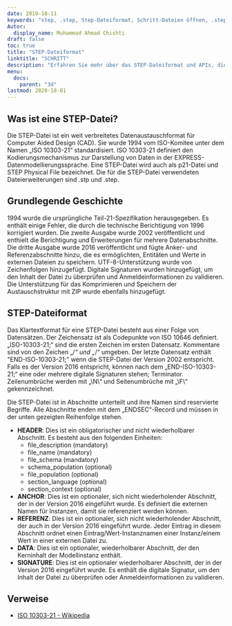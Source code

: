 ```yaml
---
date: 2019-10-11
keywords: "step, .step, Step-Dateiformat, Schritt-Dateien öffnen, .step-Erweiterung, Step-Erweiterung"
Autor:
  display_name: Muhammad Ahmad Chishti
draft: false
toc: true
title: "STEP-Dateiformat"
linktitle: "SCHRITT"
description: "Erfahren Sie mehr über das STEP-Dateiformat und APIs, die STEP-Dateien erstellen und öffnen können."
menu:
  docs:
    parent: "3d"
lastmod: 2020-18-01
---
```


## Was ist eine STEP-Datei?

Die STEP-Datei ist ein weit verbreitetes Datenaustauschformat für Computer Aided Design (CAD). Sie wurde 1994 vom ISO-Komitee unter dem Namen „ISO 10303-21“ standardisiert. ISO 10303-21 definiert den Kodierungsmechanismus zur Darstellung von Daten in der EXPRESS-Datenmodellierungssprache. Eine STEP-Datei wird auch als p21-Datei und STEP Physical File bezeichnet. Die für die STEP-Datei verwendeten Dateierweiterungen sind .stp und .step.

## Grundlegende Geschichte

1994 wurde die ursprüngliche Teil-21-Spezifikation herausgegeben. Es enthält einige Fehler, die durch die technische Berichtigung von 1996 korrigiert wurden. Die zweite Ausgabe wurde 2002 veröffentlicht und enthielt die Berichtigung und Erweiterungen für mehrere Datenabschnitte. Die dritte Ausgabe wurde 2016 veröffentlicht und fügte Anker- und Referenzabschnitte hinzu, die es ermöglichten, Entitäten und Werte in externen Dateien zu speichern. UTF-8-Unterstützung wurde von Zeichenfolgen hinzugefügt. Digitale Signaturen wurden hinzugefügt, um den Inhalt der Datei zu überprüfen und Anmeldeinformationen zu validieren. Die Unterstützung für das Komprimieren und Speichern der Austauschstruktur mit ZIP wurde ebenfalls hinzugefügt.

## STEP-Dateiformat

Das Klartextformat für eine STEP-Datei besteht aus einer Folge von Datensätzen. Der Zeichensatz ist als Codepunkte von ISO 10646 definiert. „ISO-10303-21;“ sind die ersten Zeichen im ersten Datensatz. Kommentare sind von den Zeichen „/*“ und „*/“ umgeben. Der letzte Datensatz enthält "END-ISO-10303-21;" wenn die STEP-Datei der Version 2002 entspricht. Falls es der Version 2016 entspricht, können nach dem „END-ISO-10303-21;“ eine oder mehrere digitale Signaturen stehen; Terminator. Zeilenumbrüche werden mit „\N\“ und Seitenumbrüche mit „\F\“ gekennzeichnet.

Die STEP-Datei ist in Abschnitte unterteilt und ihre Namen sind reservierte Begriffe. Alle Abschnitte enden mit dem „ENDSEC“-Record und müssen in der unten gezeigten Reihenfolge stehen.

- **HEADER**: Dies ist ein obligatorischer und nicht wiederholbarer Abschnitt. Es besteht aus den folgenden Einheiten:
  - file_description (mandatory)
  - file_name (mandatory)
  - file_schema (mandatory)
  - schema_population (optional)
  - file_population (optional)
  - section_language (optional)
  - section_context (optional)
- **ANCHOR**: Dies ist ein optionaler, sich nicht wiederholender Abschnitt, der in der Version 2016 eingeführt wurde. Es definiert die externen Namen für Instanzen, damit sie referenziert werden können.
- **REFERENZ**: Dies ist ein optionaler, sich nicht wiederholender Abschnitt, der auch in der Version 2016 eingeführt wurde. Jeder Eintrag in diesem Abschnitt ordnet einen Eintrag/Wert-Instanznamen einer Instanz/einem Wert in einer externen Datei zu.
- **DATA**: Dies ist ein optionaler, wiederholbarer Abschnitt, der den Kerninhalt der Modellinstanz enthält.
- **SIGNATURE**: Dies ist ein optionaler wiederholbarer Abschnitt, der in der Version 2016 eingeführt wurde. Es enthält die digitale Signatur, um den Inhalt der Datei zu überprüfen oder Anmeldeinformationen zu validieren.

## Verweise

- [ISO 10303-21 - Wikipedia](https://en.wikipedia.org/wiki/ISO_10303-21)

